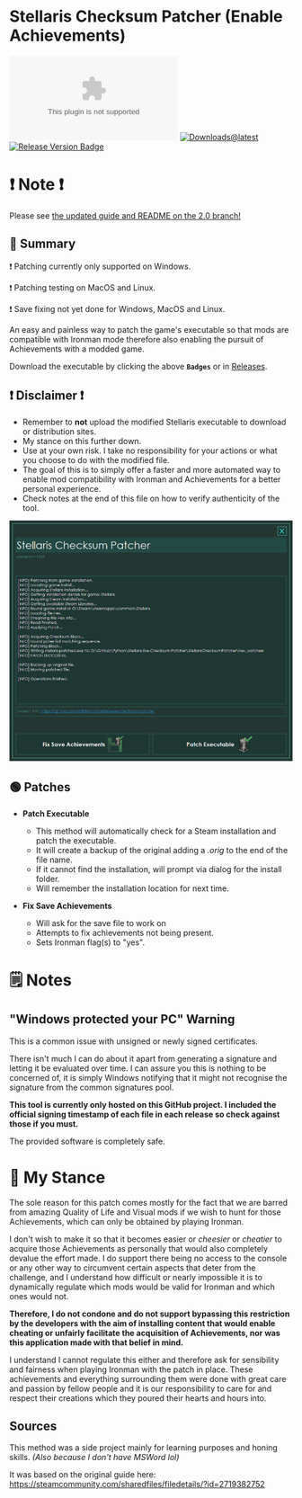 # Stellaris Checksum Patcher (Enable Achievements)

[![Downloads@latest](https://img.shields.io/github/downloads/r0fld4nc3/Stellaris-Exe-Checksum-Patcher/StellarisChecksumPatcher.exe?style=for-the-badge&logo=square&logoColor=blue&label=Windows)](https://github.com/r0fld4nc3/stellaris-exe-checksum-patcher/releases/latest/download/StellarisChecksumPatcher.exe)
[![Downloads@latest](https://img.shields.io/github/downloads/r0fld4nc3/Stellaris-Exe-Checksum-Patcher/StellarisChecksumPatcher-linux?style=for-the-badge&logo=linux&label=Linux)](https://github.com/r0fld4nc3/stellaris-exe-checksum-patcher/releases/latest/download/StellarisChecksumPatcher-linux)
[![Release Version Badge](https://img.shields.io/github/v/release/r0fld4nc3/stellaris-exe-checksum-patcher?style=for-the-badge)](https://github.com/r0fld4nc3/stellaris-exe-checksum-patcher/releases)

# ❗ Note ❗

Please see [the updated guide and README on the 2.0 branch!](github.com/r0fld4nc3/Stellaris-Exe-Checksum-Patcher/tree/road-to-2.0.0)

## 📣 Summary

❗ Patching currently only supported on Windows.

❗ Patching testing on MacOS and Linux.

❗ Save fixing not yet done for Windows, MacOS and Linux.

An easy and painless way to patch the game's executable so that mods are compatible with Ironman mode therefore also enabling the pursuit of Achievements with a modded game.

Download the executable by clicking the above **``Badges``** or in [Releases](https://github.com/r0fld4nc3/stellaris-exe-checksum-patcher/releases).

## ❗ Disclaimer ❗
* Remember to **not** upload the modified Stellaris executable to download or distribution sites.
* My stance on this further down.
* Use at your own risk. I take no responsibility for your actions or what you choose to do with the modified file.
* The goal of this is to simply offer a faster and more automated way to enable mod compatibility with Ironman and Achievements for a better personal experience.
* Check notes at the end of this file on how to verify authenticity of the tool.

<p align="center">
<img src="https://github.com/r0fld4nc3/stellaris-exe-checksum-patcher/blob/main/media/stellaris-checksum-patcher-06.png" width="762">
</p>

## 🟢 Patches
* **Patch Executable**
  * This method will automatically check for a Steam installation and patch the executable.
  * It will create a backup of the original adding a _.orig_ to the end of the file name.
  * If it cannot find the installation, will prompt via dialog for the install folder.
  * Will remember the installation location for next time.

* **Fix Save Achievements**
  * Will ask for the save file to work on
  * Attempts to fix achievements not being present.
  * Sets Ironman flag(s) to "yes".

# 🗒️ Notes
## "Windows protected your PC" Warning
This is a common issue with unsigned or newly signed certificates.
  
There isn't much I can do about it apart from generating a signature and letting it be evaluated over time. I can assure you this is nothing to be concerned of, it is simply Windows notifying that it might not recognise the signature from the common signatures pool.

**This tool is currently only hosted on this GitHub project. I included the official signing timestamp of each file in each release so check against those if you must.**
  
The provided software is completely safe.

# 🔎 My Stance
The sole reason for this patch comes mostly for the fact that we are barred from amazing Quality of Life and Visual mods if we wish to hunt for those Achievements, which can only be obtained by playing Ironman. 

I don't wish to make it so that it becomes easier or _cheesier_ or _cheatier_ to acquire those Achievements as personally that would also completely devalue the effort made. I do support there being no access to the console or any other way to circumvent certain aspects that deter from the challenge, and I understand how difficult or nearly impossible it is to dynamically regulate which mods would be valid for Ironman and which ones would not.

**Therefore, I do not condone and do not support bypassing this restriction by the developers with the aim of installing content that would enable cheating or unfairly facilitate the acquisition of Achievements, nor was this application made with that belief in mind.**

I understand I cannot regulate this either and therefore ask for sensibility and fairness when playing Ironman with the patch in place. These achievements and everything surrounding them were done with great care and passion by fellow people and it is our responsibility to care for and respect their creations which they poured their hearts and hours into.

## Sources
This method was a side project mainly for learning purposes and honing skills. _(Also because I don't have MSWord lol)_

It was based on the original guide here: https://steamcommunity.com/sharedfiles/filedetails/?id=2719382752
